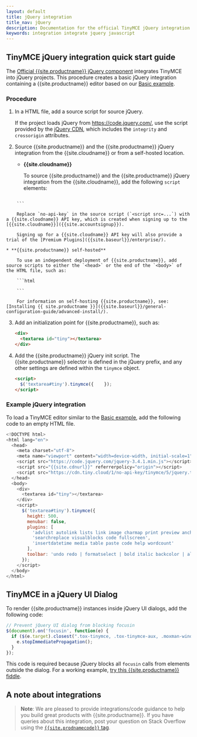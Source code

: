 ```yaml
---
layout: default
title: jQuery integration
title_nav: jQuery
description: Documentation for the official TinyMCE jQuery integration.
keywords: integration integrate jquery javascript
---
```


## TinyMCE jQuery integration quick start guide

The [Official {{site.productname}} jQuery component](https://github.com/tinymce/tinymce/blob/master/modules/tinymce/src/core/main/js/JqueryIntegration.js) integrates TinyMCE into jQuery projects.
This procedure creates a basic jQuery integration containing a {{site.productname}} editor based on our [Basic example]({{site.baseurl}}/demo/basic-example/).

### Procedure

1. In a HTML file, add a source script for source jQuery.

    If the project loads jQuery from https://code.jquery.com/, use the script provided by the [jQuery CDN](https://code.jquery.com/), which includes the `integrity` and `crossorigin` attributes.

2. Source {{site.productname}} and the {{site.productname}} jQuery integration from the {{site.cloudname}} or from a self-hosted location.

    * **{{site.cloudname}}**

        To source {{site.productname}} and the {{site.productname}} jQuery integration from the {{site.cloudname}}, add the following `script` elements:

        ```html
<script src="{{site.cdnurl}}" referrerpolicy="origin"></script>
<script src="https://cdn.tiny.cloud/1/no-api-key/tinymce/5/jquery.tinymce.min.js" referrerpolicy="origin"></script>
        ```

        Replace `no-api-key` in the source script (`<script src=...`) with a {{site.cloudname}} API key, which is created when signing up to the [{{site.cloudname}}]({{site.accountsignup}}).

        Signing up for a {{site.cloudname}} API key will also provide a trial of the [Premium Plugins]({{site.baseurl}}/enterprise/).

    * **{{site.productname}} self-hosted**

        To use an independent deployment of {{site.productname}}, add source scripts to either the `<head>` or the end of the `<body>` of the HTML file, such as:

        ```html
<script src="/path/to/tinymce.min.js"></script>
<script src="/path/to/jquery.tinymce.min.js"></script>
        ```

        For information on self-hosting {{site.productname}}, see: [Installing {{ site.productname }}]({{site.baseurl}}/general-configuration-guide/advanced-install/).


3. Add an initialization point for {{site.productname}}, such as:

    ```html
    <div>
      <textarea id="tiny"></textarea>
    </div>
    ```

4. Add the {{site.productname}} jQuery init script. The {{site.productname}} selector is defined in the jQuery prefix, and any other settings are defined within the `tinymce` object.

    ```html
    <script>
      $('textarea#tiny').tinymce({    });
    </script>
    ```

### Example jQuery integration

To load a TinyMCE editor similar to the [Basic example]({{site.baseurl}}/demo/basic-example/), add the following code to an empty HTML file.

```js
<!DOCTYPE html>
<html lang="en">
  <head>
    <meta charset="utf-8">
    <meta name="viewport" content="width=device-width, initial-scale=1">
    <script src="https://code.jquery.com/jquery-3.4.1.min.js"></script>
    <script src="{{site.cdnurl}}" referrerpolicy="origin"></script>
    <script src="https://cdn.tiny.cloud/1/no-api-key/tinymce/5/jquery.tinymce.min.js" referrerpolicy="origin"></script>
  </head>
  <body>
    <div>
      <textarea id="tiny"></textarea>
    </div>
    <script>
      $('textarea#tiny').tinymce({
        height: 500,
        menubar: false,
        plugins: [
          'advlist autolink lists link image charmap print preview anchor',
          'searchreplace visualblocks code fullscreen',
          'insertdatetime media table paste code help wordcount'
        ],
        toolbar: 'undo redo | formatselect | bold italic backcolor | alignleft aligncenter alignright alignjustify | bullist numlist outdent indent | removeformat | help'
      });
    </script>
  </body>
</html>
```

## TinyMCE in a jQuery UI Dialog

To render {{site.productname}} instances inside jQuery UI dialogs, add the following code:

```js
// Prevent jQuery UI dialog from blocking focusin
$(document).on('focusin', function(e) {
  if ($(e.target).closest(".tox-tinymce, .tox-tinymce-aux, .moxman-window, .tam-assetmanager-root").length) {
    e.stopImmediatePropagation();
  }
});
```

This code is required because jQuery blocks all `focusin` calls from elements outside the dialog. For a working example, [try this {{site.productname}} fiddle](http://fiddle.tiny.cloud/rsdaab/840).

## A note about integrations

> **Note**: We are pleased to provide integrations/code guidance to help you build great products with {{site.productname}}. If you have queries about this integration, post your question on Stack Overflow using the [`{{site.prodnamecode}}` tag]({{site.communitysupporturl}}).
